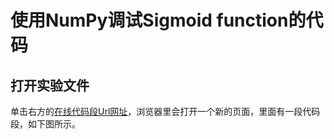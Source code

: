 # 使用NumPy调试Sigmoid function的代码

## 打开实验文件

单击右方的[在线代码段Url网址](http://pythontutor.com/visualize.html#code=class%20Node%3A%0A%20%20%20%20def%20__init__%28self,initialdata%29%3A%0A%20%20%20%20%20%20%20%20self.data%20%3D%20initialdata%0A%20%20%20%20%20%20%20%20self.tail%20%3D%20None%0A%0A%20%20%20%20def%20getData%28self%29%3A%0A%20%20%20%20%20%20%20%20return%20self.data%0A%0A%20%20%20%20def%20getTail%28self%29%3A%0A%20%20%20%20%20%20%20%20return%20self.tail%0A%20%20%20%20%20%20%20%20%0A%20%20%20%20def%20changeData%28self,newdata%29%3A%0A%20%20%20%20%20%20%20%20self.data%20%3D%20newdata%20%20%20%20%20%20%20%20%0A%0A%20%20%20%20def%20changeTail%28self,newtail%29%3A%0A%20%20%20%20%20%20%20%20self.tail%20%3D%20newtail%0A%0Aperson1%20%3D%20Node%28%7B'Id'%3A%200,'Role'%3A%20'Me',%20'BMI'%3A%2021.1%7D%29%0Aperson2%20%3D%20Node%28%7B'Id'%3A%201,'Role'%3A%20'Wife',%20'BMI'%3A18.2%7D%29%0Aperson3%20%3D%20Node%28%7B'Id'%3A%202,'Role'%3A%20'Mom',%20'BMI'%3A%2022.7%7D%29%0Aprint%28person1.getData%28%29%5B'Role'%5D,%22%E7%9A%84BMI%E6%98%AF%22,person1.getData%28%29%5B'BMI'%5D%29%0Aprint%28person2.getData%28%29%5B'Role'%5D,%22%E7%9A%84BMI%E6%98%AF%22,person2.getData%28%29%5B'BMI'%5D%29%0Aprint%28person3.getData%28%29%5B'Role'%5D,%22%E7%9A%84BMI%E6%98%AF%22,person3.getData%28%29%5B'BMI'%5D%29&cumulative=false&heapPrimitives=nevernest&mode=edit&origin=opt-frontend.js&py=3&rawInputLstJSON=%5B%5D&textReferences=false)，浏览器里会打开一个新的页面，里面有一段代码段，如下图所示。